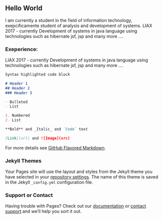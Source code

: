 ## Hello World
I am currently a student in the field of information technology, exepcificamente student of analysis and development of systems.
LIAX 2017 - currently
Development of systems in java language using technologies such as hibernate jsf, jsp and many more ....

### Exeperience:
LIAX 2017 - currently
Development of systems in java language using technologies such as hibernate jsf, jsp and many more ....

```markdown
Syntax highlighted code block

# Header 1
## Header 2
### Header 3

- Bulleted
- List

1. Numbered
2. List

**Bold** and _Italic_ and `Code` text

[Link](url) and ![Image](src)
```

For more details see [GitHub Flavored Markdown](https://guides.github.com/features/mastering-markdown/).

### Jekyll Themes

Your Pages site will use the layout and styles from the Jekyll theme you have selected in your [repository settings](https://github.com/Malagutte/malagutte.github.io/settings). The name of this theme is saved in the Jekyll `_config.yml` configuration file.

### Support or Contact

Having trouble with Pages? Check out our [documentation](https://help.github.com/categories/github-pages-basics/) or [contact support](https://github.com/contact) and we’ll help you sort it out.
